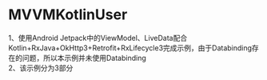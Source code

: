 # MVVMKotlinUser
1、使用Android Jetpack中的ViewModel、LiveData配合Kotlin+RxJava+OkHttp3+Retrofit+RxLifecycle3完成示例，由于Databinding存在的问题，所以本示例并未使用Databinding  
2、该示例分为3部分
